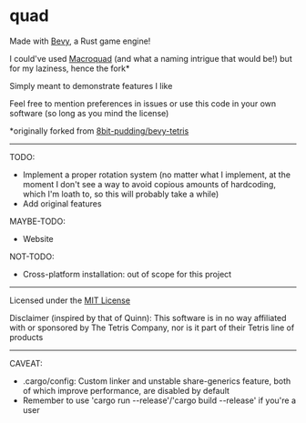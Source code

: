 # quad

Made with [Bevy](https://github.com/bevyengine/bevy), a Rust game engine!

I could've used [Macroquad](https://macroquad.rs/) (and what a naming intrigue that would be!) but for my laziness, hence the fork*

Simply meant to demonstrate features I like

Feel free to mention preferences in issues or use this code in your own software (so long as you mind the license)

\*originally forked from [8bit-pudding/bevy-tetris](https://github.com/8bit-pudding/bevy-tetris)
___

TODO:
* Implement a proper rotation system (no matter what I implement, at the moment I don't see a way to avoid copious amounts of hardcoding, which I'm loath to, so this will probably take a while)
* Add original features

MAYBE-TODO:
* Website

NOT-TODO:
* Cross-platform installation: out of scope for this project
___

Licensed under the [MIT License](https://opensource.org/licenses/MIT)

Disclaimer (inspired by that of Quinn): This software is in no way affiliated with or sponsored by The Tetris Company, nor is it part of their Tetris line of products
___

CAVEAT:
* .cargo/config: Custom linker and unstable share-generics feature, both of which improve performance, are disabled by default
* Remember to use 'cargo run --release'/'cargo build --release' if you're a user
